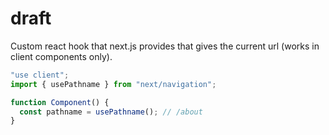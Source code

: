 # draft

Custom react hook that next.js provides that gives the current url (works in client components only).

```js
"use client";
import { usePathname } from "next/navigation";

function Component() {
  const pathname = usePathname(); // /about
}
```

